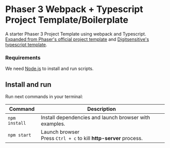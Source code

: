 # Phaser 3 Webpack + Typescript Project Template/Boilerplate

A starter Phaser 3 Project Template using webpack and Typescript. [Expanded from Phaser's official project template](https://github.com/photonstorm/phaser3-project-template) 
and [Digitsensitive's typescript template](https://github.com/digitsensitive/phaser3-typescript).

### Requirements

We need [Node.js](https://nodejs.org) to install and run scripts.

## Install and run

Run next commands in your terminal:

| Command | Description |
|---------|-------------|
| `npm install` | Install dependencies and launch browser with examples.|
| `npm start` | Launch browser <br> Press `Ctrl + c` to kill **http-server** process. |

